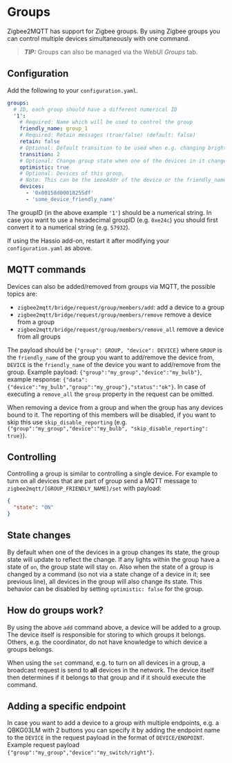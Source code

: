 ---
---
# Groups
Zigbee2MQTT has support for Zigbee groups. By using Zigbee groups you can control multiple devices simultaneously with one command.

> **_TIP:_** Groups can also be managed via the WebUI *Groups* tab.

## Configuration
Add the following to your `configuration.yaml`.

```yaml
groups:
  # ID, each group should have a different numerical ID
  '1':
    # Required: Name which will be used to control the group
    friendly_name: group_1
    # Required: Retain messages (true/false) (default: false)
    retain: false
    # Optional: Default transition to be used when e.g. changing brightness (in seconds) (default: 0)
    transition: 2
    # Optional: Change group state when one of the devices in it changes state, see 'State changes' below (default: true)
    optimistic: true
    # Optional: Devices of this group,
    # Note: This can be the ieeeAddr of the device or the friendly_name (default: empty)
    devices:
      - '0x00158d00018255df'
      - 'some_device_friendly_name'
```

The groupID (in the above example `'1'`) should be a numerical string. In case you want to use a hexadecimal groupID (e.g. `0xe24c`) you should first convert it to a numerical string (e.g. `57932`).

If using the Hassio add-on, restart it after modifying your `configuration.yaml` as above.

## MQTT commands
Devices can also be added/removed from groups via MQTT, the possible topics are:
- `zigbee2mqtt/bridge/request/group/members/add`: add a device to a group
- `zigbee2mqtt/bridge/request/group/members/remove` remove a device from a group
- `zigbee2mqtt/bridge/request/group/members/remove_all` remove a device from all groups

The payload should be `{"group": GROUP, "device": DEVICE}` where `GROUP` is the `friendly_name` of the group you want to add/remove the device from, `DEVICE` is the `friendly_name` of the device you want to add/remove from the group. Example payload: `{"group":"my_group","device":"my_bulb"}`, example response: `{"data":{"device":"my_bulb","group":"my_group"},"status":"ok"}`. In case of executing a `remove_all` the `group` property in the request can be omitted.

When removing a device from a group and when the group has any devices bound to it. The reporting of this members will be disabled, if you want to skip this use `skip_disable_reporting` (e.g. `{"group":"my_group","device":"my_bulb", "skip_disable_reporting": true}`).

## Controlling
Controlling a group is similar to controlling a single device. For example to turn on all devices that are part of group send a MQTT message to `zigbee2mqtt/[GROUP_FRIENDLY_NAME]/set` with payload:

```json
{
  "state": "ON"
}
```

## State changes
By default when one of the devices in a group changes its state, the group state will update to reflect the change. If any lights within the group have a state of `on`, the group state will stay `on`. Also when the state of a group is changed by a command (so not via a state change of a device in it; see previous line), all devices in the group will also change its state. This behavior can be disabled by setting `optimistic: false` for the group.

## How do groups work?
By using the above `add` command above, a device will be added to a group. The device itself is responsible for storing to which groups it belongs. Others, e.g. the coordinator, do not have knowledge to which device a groups belongs.

When using the `set` command, e.g. to turn on all devices in a group, a broadcast request is send to **all** devices in the network. The device itself then determines if it belongs to that group and if it should execute the command.

## Adding a specific endpoint
In case you want to add a device to a group with multiple endpoints, e.g. a QBKG03LM with 2 buttons you can specify it by adding the endpoint name to the `DEVICE` in the request payload in the format of `DEVICE/ENDPOINT`. Example request payload `{"group":"my_group","device":"my_switch/right"}`.
